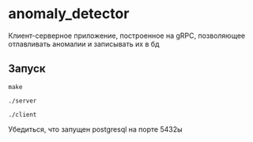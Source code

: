 # anomaly_detector
Клиент-серверное приложение, построенное на gRPC, позволяющее отлавливать аномалии и записывать их в бд

## Запуск

```make```

```./server```

```./client```

Убедиться, что запущен postgresql на порте 5432ы